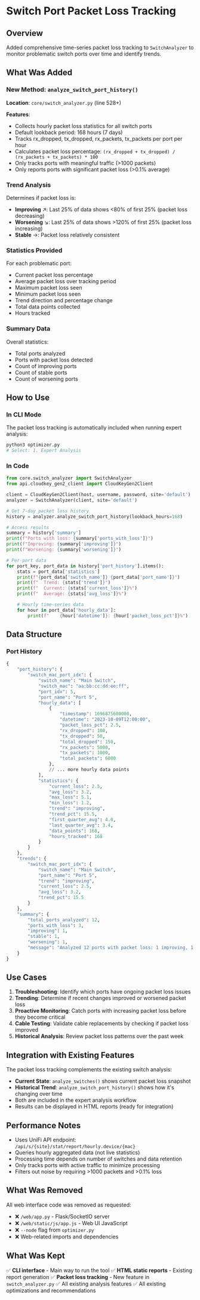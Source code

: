 # Switch Port Packet Loss Tracking

## Overview
Added comprehensive time-series packet loss tracking to `SwitchAnalyzer` to monitor problematic switch ports over time and identify trends.

## What Was Added

### New Method: `analyze_switch_port_history()`
**Location**: `core/switch_analyzer.py` (line 528+)

**Features**:
- Collects hourly packet loss statistics for all switch ports
- Default lookback period: 168 hours (7 days)
- Tracks rx_dropped, tx_dropped, rx_packets, tx_packets per port per hour
- Calculates packet loss percentage: `(rx_dropped + tx_dropped) / (rx_packets + tx_packets) * 100`
- Only tracks ports with meaningful traffic (>1000 packets)
- Only reports ports with significant packet loss (>0.1% average)

### Trend Analysis
Determines if packet loss is:
- **Improving** ↗️: Last 25% of data shows <80% of first 25% (packet loss decreasing)
- **Worsening** ↘️: Last 25% of data shows >120% of first 25% (packet loss increasing)
- **Stable** →: Packet loss relatively consistent

### Statistics Provided
For each problematic port:
- Current packet loss percentage
- Average packet loss over tracking period
- Maximum packet loss seen
- Minimum packet loss seen
- Trend direction and percentage change
- Total data points collected
- Hours tracked

### Summary Data
Overall statistics:
- Total ports analyzed
- Ports with packet loss detected
- Count of improving ports
- Count of stable ports
- Count of worsening ports

## How to Use

### In CLI Mode
The packet loss tracking is automatically included when running expert analysis:

```bash
python3 optimizer.py
# Select: 1. Expert Analysis
```

### In Code
```python
from core.switch_analyzer import SwitchAnalyzer
from api.cloudkey_gen2_client import CloudKeyGen2Client

client = CloudKeyGen2Client(host, username, password, site='default')
analyzer = SwitchAnalyzer(client, site='default')

# Get 7-day packet loss history
history = analyzer.analyze_switch_port_history(lookback_hours=168)

# Access results
summary = history['summary']
print(f"Ports with loss: {summary['ports_with_loss']}")
print(f"Improving: {summary['improving']}")
print(f"Worsening: {summary['worsening']}")

# Per-port data
for port_key, port_data in history['port_history'].items():
    stats = port_data['statistics']
    print(f"{port_data['switch_name']} {port_data['port_name']}")
    print(f"  Trend: {stats['trend']}")
    print(f"  Current: {stats['current_loss']}%")
    print(f"  Average: {stats['avg_loss']}%")

    # Hourly time-series data
    for hour in port_data['hourly_data']:
        print(f"    {hour['datetime']}: {hour['packet_loss_pct']}%")
```

## Data Structure

### Port History
```python
{
    "port_history": {
        "switch_mac_port_idx": {
            "switch_name": "Main Switch",
            "switch_mac": "aa:bb:cc:dd:ee:ff",
            "port_idx": 5,
            "port_name": "Port 5",
            "hourly_data": [
                {
                    "timestamp": 1696875600000,
                    "datetime": "2023-10-09T12:00:00",
                    "packet_loss_pct": 2.5,
                    "rx_dropped": 100,
                    "tx_dropped": 50,
                    "total_dropped": 150,
                    "rx_packets": 5000,
                    "tx_packets": 1000,
                    "total_packets": 6000
                },
                // ... more hourly data points
            ],
            "statistics": {
                "current_loss": 2.5,
                "avg_loss": 3.2,
                "max_loss": 5.1,
                "min_loss": 1.2,
                "trend": "improving",
                "trend_pct": 15.5,
                "first_quarter_avg": 4.0,
                "last_quarter_avg": 3.4,
                "data_points": 168,
                "hours_tracked": 168
            }
        }
    },
    "trends": {
        "switch_mac_port_idx": {
            "switch_name": "Main Switch",
            "port_name": "Port 5",
            "trend": "improving",
            "current_loss": 2.5,
            "avg_loss": 3.2,
            "trend_pct": 15.5
        }
    },
    "summary": {
        "total_ports_analyzed": 12,
        "ports_with_loss": 3,
        "improving": 1,
        "stable": 1,
        "worsening": 1,
        "message": "Analyzed 12 ports with packet loss: 1 improving, 1 stable, 1 worsening"
    }
}
```

## Use Cases

1. **Troubleshooting**: Identify which ports have ongoing packet loss issues
2. **Trending**: Determine if recent changes improved or worsened packet loss
3. **Proactive Monitoring**: Catch ports with increasing packet loss before they become critical
4. **Cable Testing**: Validate cable replacements by checking if packet loss improved
5. **Historical Analysis**: Review packet loss patterns over the past week

## Integration with Existing Features

The packet loss tracking complements the existing switch analysis:

- **Current State**: `analyze_switches()` shows current packet loss snapshot
- **Historical Trend**: `analyze_switch_port_history()` shows how it's changing over time
- Both are included in the expert analysis workflow
- Results can be displayed in HTML reports (ready for integration)

## Performance Notes

- Uses UniFi API endpoint: `/api/s/{site}/stat/report/hourly.device/{mac}`
- Queries hourly aggregated data (not live statistics)
- Processing time depends on number of switches and data retention
- Only tracks ports with active traffic to minimize processing
- Filters out noise by requiring >1000 packets and >0.1% loss

## What Was Removed

All web interface code was removed as requested:
- ❌ `/web/app.py` - Flask/SocketIO server
- ❌ `/web/static/js/app.js` - Web UI JavaScript
- ❌ `--node` flag from `optimizer.py`
- ❌ Web-related imports and dependencies

## What Was Kept

✅ **CLI interface** - Main way to run the tool
✅ **HTML static reports** - Existing report generation
✅ **Packet loss tracking** - New feature in `switch_analyzer.py`
✅ All existing analysis features
✅ All existing optimizations and recommendations
